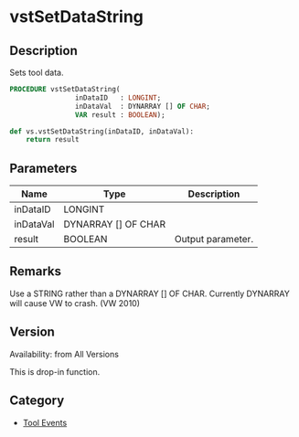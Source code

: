 # vstSetDataString

## Description
Sets tool data.

```pascal
PROCEDURE vstSetDataString(
				inDataID   : LONGINT;
				inDataVal  : DYNARRAY [] OF CHAR;
				VAR result : BOOLEAN);
```

```python
def vs.vstSetDataString(inDataID, inDataVal):
    return result
```

## Parameters
|Name|Type|Description|
|---|---|---|
|inDataID|LONGINT|   |
|inDataVal|DYNARRAY [] OF CHAR|   |
|result|BOOLEAN|Output parameter.|

## Remarks
Use a STRING rather than a DYNARRAY [] OF CHAR.  Currently DYNARRAY will cause VW to crash. (VW 2010)

## Version
Availability: from All Versions

This is drop-in function.

## Category
* [Tool Events](../Categories/Tool%20Events.md)
